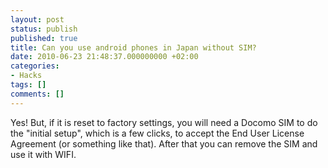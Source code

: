 ```yaml
---
layout: post
status: publish
published: true
title: Can you use android phones in Japan without SIM?
date: 2010-06-23 21:48:37.000000000 +02:00
categories:
- Hacks
tags: []
comments: []
---
```

Yes! But, if it is reset to factory settings, you will need a Docomo SIM to do the "initial setup", which is a few clicks, to accept the End User License Agreement (or something like that). After that you can remove the SIM and use it with WIFI.
